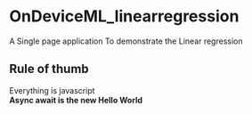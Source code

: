 # OnDeviceML_linearregression
A Single page application To demonstrate the Linear regression 

## Rule of thumb
Everything is javascript <br>
<b> Async await is the new Hello World</b>
